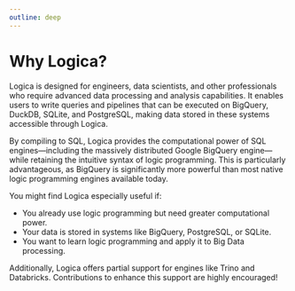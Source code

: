 ```yaml
---
outline: deep
---
```


# Why Logica?
Logica is designed for engineers, data scientists, and other professionals who require advanced data processing and analysis capabilities. It enables users to write queries and pipelines that can be executed on BigQuery, DuckDB, SQLite, and PostgreSQL, making data stored in these systems accessible through Logica.

By compiling to SQL, Logica provides the computational power of SQL engines—including the massively distributed Google BigQuery engine—while retaining the intuitive syntax of logic programming. This is particularly advantageous, as BigQuery is significantly more powerful than most native logic programming engines available today.

You might find Logica especially useful if:

- You already use logic programming but need greater computational power.
- Your data is stored in systems like BigQuery, PostgreSQL, or SQLite.
- You want to learn logic programming and apply it to Big Data processing.

Additionally, Logica offers partial support for engines like Trino and Databricks. Contributions to enhance this support are highly encouraged!

